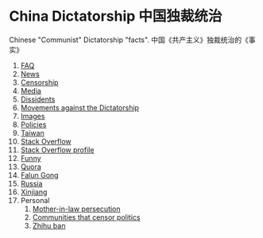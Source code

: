 # China Dictatorship 中国独裁统治

Chinese "Communist" Dictatorship "facts". 中国《共产主义》独裁统治的《事实》

1.  [FAQ](FAQ.adoc)
1.  [News](news.md)
1.  [Censorship](censorship.md)
1.  [Media](media.md)
1.  [Dissidents](dissidents.md)
1.  [Movements against the Dictatorship](movements.md)
1.  [Images](images/)
1.  [Policies](policies.md)
1.  [Taiwan](taiwan.md)
1.  [Stack Overflow](stack-overflow.md)
1.  [Stack Overflow profile](stack-overflow-profile.md)
1.  [Funny](funny.md)
1.  [Quora](quora.md)
1.  [Falun Gong](falun-gong.md)
1.  [Russia](russia.md)
1.  [Xinjiang](xinjiang.md)
1.  Personal
    1.  [Mother-in-law persecution](mother-in-law-persecution.md)
    1.  [Communities that censor politics](communities-that-censor-politics.md)
    1.  [Zhihu ban](zhihu-ban.md)
